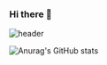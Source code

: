 ### Hi there 👋
![header](https://capsule-render.vercel.app/api?type=shark&color=auto&height=300&section=header&text=capsule%20render&fontSize=90)




![Anurag's GitHub stats](https://github-readme-stats.vercel.app/api?username=yeonji123&show_icons=true&theme=algolia)
<!--
**yeonji123/yeonji123** is a ✨ _special_ ✨ repository because its `README.md` (this file) appears on your GitHub profile.

Here are some ideas to get you started:

- 🔭 I’m currently working on ...
- 🌱 I’m currently learning ...
- 👯 I’m looking to collaborate on ...
- 🤔 I’m looking for help with ...
- 💬 Ask me about ...
- 📫 How to reach me: ...
- 😄 Pronouns: ...
- ⚡ Fun fact: ...
-->
